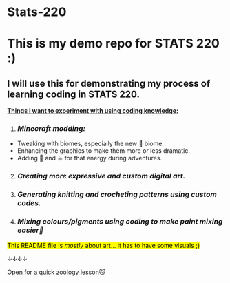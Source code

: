 # Stats-220
# This is my demo repo for STATS 220 :)
## I will use this for demonstrating my process of learning coding in STATS 220.
<ins>**Things I want to experiment with using coding knowledge:**<ins>

<!--- numbered lists --->
1. ### *Minecraft modding:*
<!--- unordered lists --->
* Tweaking with biomes, especially the new 🌸 biome.
* Enhancing the graphics to make them more or less dramatic.
* Adding 🍵 and ☕︎ for that energy during adventures.
2. ### *Creating more expressive and custom digital art.*
3. ### *Generating knitting and crocheting patterns using custom codes.*
4. ### *Mixing colours/pigments using coding to make paint mixing easier🎨* 

<mark>This README file is *mostly* about art... it has to have some visuals ;)<mark>

↓↓↓↓

[Open for a quick zoology lesson😼](https://minecraft.wiki/w/Cat)
